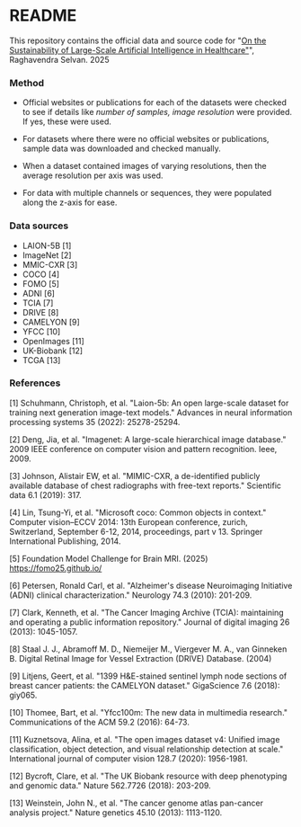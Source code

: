 # README

This repository contains the official data and source code for
"[On the Sustainability of Large-Scale Artificial Intelligence in Healthcare"](https://arxiv.org/)", Raghavendra Selvan. 2025



### Method

* Official websites or publications for each of the datasets were checked to see if details like _number of samples, image resolution_ were provided. If yes, these were used. 

* For datasets where there were no official websites or publications, sample data was downloaded and checked manually. 

* When a dataset contained images of varying resolutions, then the average resolution per axis was used.

* For data with multiple channels or sequences, they were populated along the z-axis for ease.

### Data sources

* LAION-5B [1]
* ImageNet [2]
* MMIC-CXR [3]
* COCO [4]
* FOMO [5]
* ADNI [6]
* TCIA [7]
* DRIVE [8]
* CAMELYON [9]
* YFCC [10]
* OpenImages [11]
* UK-Biobank [12]
* TCGA [13]

### References

[1] Schuhmann, Christoph, et al. "Laion-5b: An open large-scale dataset for training next generation image-text models." Advances in neural information processing systems 35 (2022): 25278-25294.

[2] Deng, Jia, et al. "Imagenet: A large-scale hierarchical image database." 2009 IEEE conference on computer vision and pattern recognition. Ieee, 2009.

[3] Johnson, Alistair EW, et al. "MIMIC-CXR, a de-identified publicly available database of chest radiographs with free-text reports." Scientific data 6.1 (2019): 317.

[4] Lin, Tsung-Yi, et al. "Microsoft coco: Common objects in context." Computer vision–ECCV 2014: 13th European conference, zurich, Switzerland, September 6-12, 2014, proceedings, part v 13. Springer International Publishing, 2014.

[5] Foundation Model Challenge for Brain MRI. (2025) https://fomo25.github.io/

[6] Petersen, Ronald Carl, et al. "Alzheimer's disease Neuroimaging Initiative (ADNI) clinical characterization." Neurology 74.3 (2010): 201-209.

[7] Clark, Kenneth, et al. "The Cancer Imaging Archive (TCIA): maintaining and operating a public information repository." Journal of digital imaging 26 (2013): 1045-1057.  

[8] Staal J. J., Abramoff M. D., Niemeijer M., Viergever M. A., van Ginneken B. Digital Retinal Image for Vessel Extraction (DRIVE) Database. (2004)

[9] Litjens, Geert, et al. "1399 H&E-stained sentinel lymph node sections of breast cancer patients: the CAMELYON dataset." GigaScience 7.6 (2018): giy065.

[10] Thomee, Bart, et al. "Yfcc100m: The new data in multimedia research." Communications of the ACM 59.2 (2016): 64-73. 

[11] Kuznetsova, Alina, et al. "The open images dataset v4: Unified image classification, object detection, and visual relationship detection at scale." International journal of computer vision 128.7 (2020): 1956-1981.

[12] Bycroft, Clare, et al. "The UK Biobank resource with deep phenotyping and genomic data." Nature 562.7726 (2018): 203-209.

[13] Weinstein, John N., et al. "The cancer genome atlas pan-cancer analysis project." Nature genetics 45.10 (2013): 1113-1120.  
